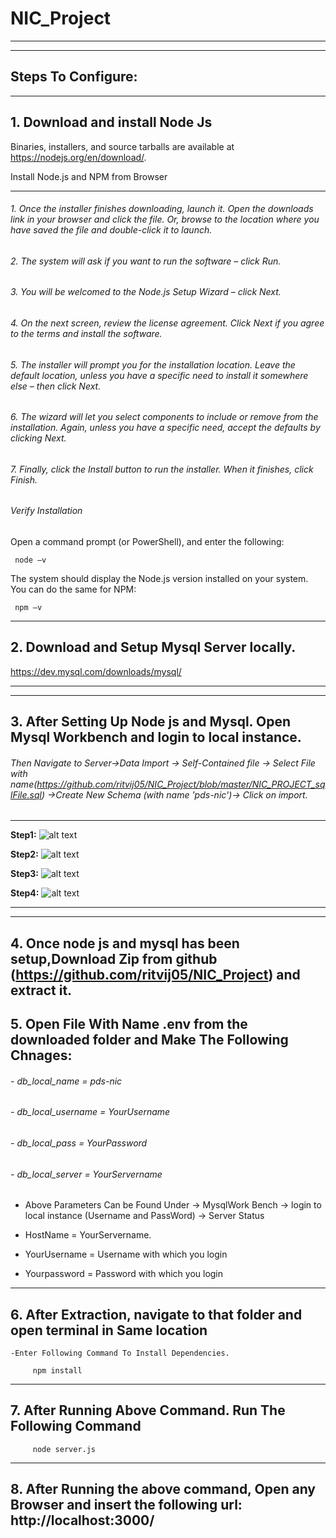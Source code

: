 # NIC_Project
-------------------------------------------------------------------------------------
-------------------------------------------------------------------------------------
Steps To Configure:
-------------------------------------------------------------------------------------
-------------------------------------------------------------------------------------

**1. Download and install Node Js**
-------------------------------------------------------------------------------------

Binaries, installers, and source tarballs are available at https://nodejs.org/en/download/.

Install Node.js and NPM from Browser

-------------------------------------------------------------------------------------

###### 1. Once the installer finishes downloading, launch it. Open the downloads link in your browser and click the file. Or, browse to the location where you have saved the file and double-click it to launch.

###### 2. The system will ask if you want to run the software – click Run.

###### 3. You will be welcomed to the Node.js Setup Wizard – click Next.

###### 4. On the next screen, review the license agreement. Click Next if you agree to the terms and install the software.

###### 5. The installer will prompt you for the installation location. Leave the default location, unless you have a specific need to install it somewhere else – then click Next.

###### 6. The wizard will let you select components to include or remove from the installation. Again, unless you have a specific need, accept the defaults by clicking Next.

###### 7. Finally, click the Install button to run the installer. When it finishes, click Finish.

###### Verify Installation

Open a command prompt (or PowerShell), and enter the following:

     node –v

The system should display the Node.js version installed on your system. You can do the same for NPM:

     npm –v



-------------------------------------------------------------------------------------
**2. Download and Setup Mysql Server locally.**
-------------------------------------------------------------------------------------

https://dev.mysql.com/downloads/mysql/


-------------------------------------------------------------------------------------

-------------------------------------------------------------------------------------


**3. After Setting Up Node js and Mysql. Open Mysql Workbench and login to local instance.**
-------------------------------------------------------------------------------------
###### Then Navigate to Server->Data Import -> Self-Contained file -> Select File with name(https://github.com/ritvij05/NIC_Project/blob/master/NIC_PROJECT_sqlFile.sql) ->Create New Schema (with name 'pds-nic')-> Click on import.
-------------------------------------------------------------------------------------
**Step1:** 
   ![alt text](https://github.com/ritvij05/NIC_Project/blob/master/Screen%20Shots/Capture1.PNG)
   
**Step2:**
   ![alt text](https://github.com/ritvij05/NIC_Project/blob/master/Screen%20Shots/Capture21.PNG)
   
**Step3:**
   ![alt text](https://github.com/ritvij05/NIC_Project/blob/master/Screen%20Shots/Capture2.PNG)
   
**Step4:**
   ![alt text](https://github.com/ritvij05/NIC_Project/blob/master/Screen%20Shots/Capture4.PNG)
   
-------------------------------------------------------------------------------------
-------------------------------------------------------------------------------------

**4. Once node js and mysql has been setup,Download Zip from github (https://github.com/ritvij05/NIC_Project) and extract it.**
-------------------------------------------------------------------------------------

**5. Open File With Name .env from the downloaded folder and Make The Following Chnages:**
-------------------------------------------------------------------------------------
  
###### - db_local_name = pds-nic
###### - db_local_username = YourUsername
###### - db_local_pass = YourPassword
###### - db_local_server = YourServername
   
   - Above Parameters Can be Found Under 
   -> MysqlWork Bench -> login to local instance (Username and PassWord) -> Server Status
   
   - HostName = YourServername.
   - YourUsername = Username with which you login
   - Yourpassword = Password with which you login
-------------------------------------------------------------------------------------

**6. After Extraction, navigate to that folder and open terminal in Same location**
 -------------------------------------------------------------------------------------
   
    -Enter Following Command To Install Dependencies.
         
         npm install
-------------------------------------------------------------------------------------
**7. After Running Above Command. Run The Following Command**
-------------------------------------------------------------------------------------

         node server.js
-------------------------------------------------------------------------------------
**8. After Running the above command, Open any Browser and insert the following url:**
  http://localhost:3000/
-------------------------------------------------------------------------------------
